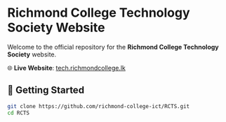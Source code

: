 # Richmond College Technology Society Website

Welcome to the official repository for the **Richmond College Technology Society** website. 

🌐 **Live Website**: [tech.richmondcollege.lk](https://tech.richmondcollege.lk)


## 🚀 Getting Started

```bash
git clone https://github.com/richmond-college-ict/RCTS.git
cd RCTS

